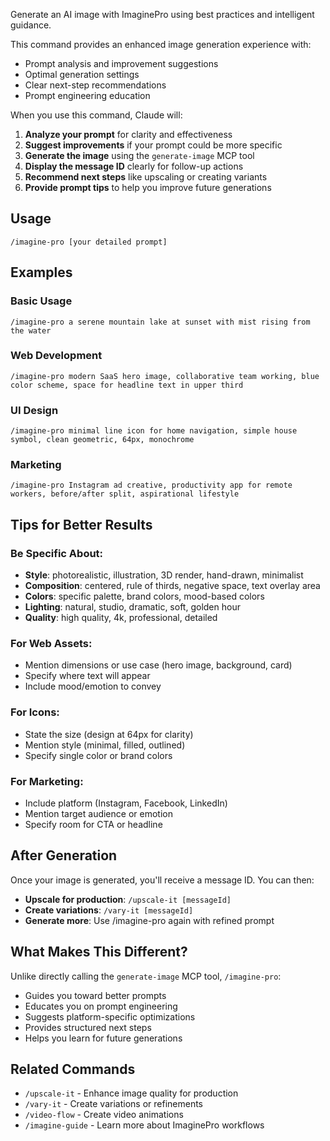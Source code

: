 Generate an AI image with ImaginePro using best practices and intelligent guidance.

This command provides an enhanced image generation experience with:
- Prompt analysis and improvement suggestions
- Optimal generation settings
- Clear next-step recommendations
- Prompt engineering education

When you use this command, Claude will:

1. **Analyze your prompt** for clarity and effectiveness
2. **Suggest improvements** if your prompt could be more specific
3. **Generate the image** using the `generate-image` MCP tool
4. **Display the message ID** clearly for follow-up actions
5. **Recommend next steps** like upscaling or creating variants
6. **Provide prompt tips** to help you improve future generations

## Usage

```
/imagine-pro [your detailed prompt]
```

## Examples

### Basic Usage
```
/imagine-pro a serene mountain lake at sunset with mist rising from the water
```

### Web Development
```
/imagine-pro modern SaaS hero image, collaborative team working, blue color scheme, space for headline text in upper third
```

### UI Design
```
/imagine-pro minimal line icon for home navigation, simple house symbol, clean geometric, 64px, monochrome
```

### Marketing
```
/imagine-pro Instagram ad creative, productivity app for remote workers, before/after split, aspirational lifestyle
```

## Tips for Better Results

### Be Specific About:
- **Style**: photorealistic, illustration, 3D render, hand-drawn, minimalist
- **Composition**: centered, rule of thirds, negative space, text overlay area
- **Colors**: specific palette, brand colors, mood-based colors
- **Lighting**: natural, studio, dramatic, soft, golden hour
- **Quality**: high quality, 4k, professional, detailed

### For Web Assets:
- Mention dimensions or use case (hero image, background, card)
- Specify where text will appear
- Include mood/emotion to convey

### For Icons:
- State the size (design at 64px for clarity)
- Mention style (minimal, filled, outlined)
- Specify single color or brand colors

### For Marketing:
- Include platform (Instagram, Facebook, LinkedIn)
- Mention target audience or emotion
- Specify room for CTA or headline

## After Generation

Once your image is generated, you'll receive a message ID. You can then:

- **Upscale for production**: `/upscale-it [messageId]`
- **Create variations**: `/vary-it [messageId]`
- **Generate more**: Use /imagine-pro again with refined prompt

## What Makes This Different?

Unlike directly calling the `generate-image` MCP tool, `/imagine-pro`:
- Guides you toward better prompts
- Educates you on prompt engineering
- Suggests platform-specific optimizations
- Provides structured next steps
- Helps you learn for future generations

## Related Commands

- `/upscale-it` - Enhance image quality for production
- `/vary-it` - Create variations or refinements
- `/video-flow` - Create video animations
- `/imagine-guide` - Learn more about ImaginePro workflows
